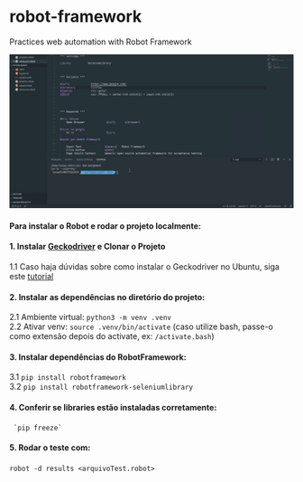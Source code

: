# robot-framework
Practices web automation with Robot Framework

![Robot Gif](gif-robot.gif)


####  Para instalar o Robot e rodar o projeto localmente:  

#### 1. Instalar [Geckodriver](https://github.com/mozilla/geckodriver/releases/tag/v0.26.0) e Clonar o Projeto  
   1.1 Caso haja dúvidas sobre como instalar o Geckodriver no Ubuntu, siga este [tutorial](https://medium.com/beelabsolutions/baixando-e-configurando-o-geckodriver-no-ubuntu-dc2fe14d91c)  
#### 2. Instalar as dependências no diretório do projeto:  
   2.1 Ambiente virtual: `python3 -m venv .venv`  
   2.2  Ativar venv: `source .venv/bin/activate` (caso utilize bash, passe-o como extensão depois do activate, ex: `/activate.bash`) 
#### 3. Instalar dependências do RobotFramework: 
   3.1 `pip install robotframework`  
   3.2 `pip install robotframework-seleniumlibrary`  
#### 4. Conferir se libraries estão instaladas corretamente:  
     `pip freeze`
#### 5. Rodar o teste com:  
   `robot -d results <arquivoTest.robot>`

